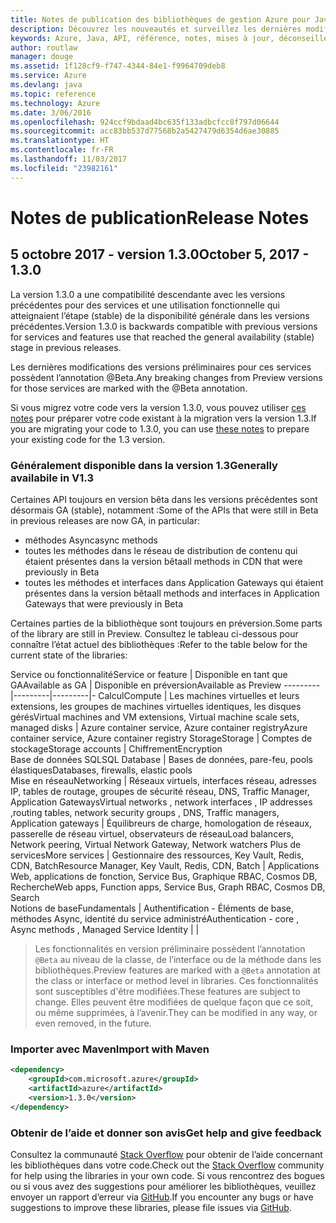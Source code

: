 ```yaml
---
title: Notes de publication des bibliothèques de gestion Azure pour Java | Microsoft Docs
description: Découvrez les nouveautés et surveillez les dernières modifications dans les bibliothèques de gestion Azure pour Java
keywords: Azure, Java, API, référence, notes, mises à jour, déconseiller
author: routlaw
manager: douge
ms.assetid: 1f128cf9-f747-4344-84e1-f9964709deb8
ms.service: Azure
ms.devlang: java
ms.topic: reference
ms.technology: Azure
ms.date: 3/06/2016
ms.openlocfilehash: 924ccf9bdaad4bc635f133adbcfcc8f797d06644
ms.sourcegitcommit: acc83bb537d77568b2a5427479d6354d6ae30885
ms.translationtype: HT
ms.contentlocale: fr-FR
ms.lasthandoff: 11/03/2017
ms.locfileid: "23982161"
---
```

# <a name="release-notes"></a><span data-ttu-id="ba448-104">Notes de publication</span><span class="sxs-lookup"><span data-stu-id="ba448-104">Release Notes</span></span> 

## <a name="october-5-2017---130"></a><span data-ttu-id="ba448-105">5 octobre 2017 - version 1.3.0</span><span class="sxs-lookup"><span data-stu-id="ba448-105">October 5, 2017 - 1.3.0</span></span> 

<span data-ttu-id="ba448-106">La version 1.3.0 a une compatibilité descendante avec les versions précédentes pour des services et une utilisation fonctionnelle qui atteignaient l’étape (stable) de la disponibilité générale dans les versions précédentes.</span><span class="sxs-lookup"><span data-stu-id="ba448-106">Version 1.3.0 is backwards compatible with previous versions for services and features use that reached the general availability (stable) stage in previous releases.</span></span>

<span data-ttu-id="ba448-107">Les dernières modifications des versions préliminaires pour ces services possèdent l’annotation @Beta.</span><span class="sxs-lookup"><span data-stu-id="ba448-107">Any breaking changes from Preview versions for those services are marked with the @Beta annotation.</span></span>

<span data-ttu-id="ba448-108">Si vous migrez votre code vers la version 1.3.0, vous pouvez utiliser [ces notes](https://github.com/Azure/azure-sdk-for-java/blob/master/notes/prepare-for-1.3.0.md) pour préparer votre code existant à la migration vers la version 1.3.</span><span class="sxs-lookup"><span data-stu-id="ba448-108">If you are migrating your code to 1.3.0, you can use [these notes](https://github.com/Azure/azure-sdk-for-java/blob/master/notes/prepare-for-1.3.0.md) to prepare your existing code for the 1.3 version.</span></span>

### <a name="generally-availabile-in-v13"></a><span data-ttu-id="ba448-109">Généralement disponible dans la version 1.3</span><span class="sxs-lookup"><span data-stu-id="ba448-109">Generally availabile in V1.3</span></span>

<span data-ttu-id="ba448-110">Certaines API toujours en version bêta dans les versions précédentes sont désormais GA (stable), notamment :</span><span class="sxs-lookup"><span data-stu-id="ba448-110">Some of the APIs that were still in Beta in previous releases are now GA, in particular:</span></span>

- <span data-ttu-id="ba448-111">méthodes Async</span><span class="sxs-lookup"><span data-stu-id="ba448-111">async methods</span></span>
- <span data-ttu-id="ba448-112">toutes les méthodes dans le réseau de distribution de contenu qui étaient présentes dans la version bêta</span><span class="sxs-lookup"><span data-stu-id="ba448-112">all methods in CDN that were previously in Beta</span></span>
- <span data-ttu-id="ba448-113">toutes les méthodes et interfaces dans Application Gateways qui étaient présentes dans la version bêta</span><span class="sxs-lookup"><span data-stu-id="ba448-113">all methods and interfaces in Application Gateways that were previously in Beta</span></span>

 <span data-ttu-id="ba448-114">Certaines parties de la bibliothèque sont toujours en préversion.</span><span class="sxs-lookup"><span data-stu-id="ba448-114">Some parts of the library are still in Preview.</span></span> <span data-ttu-id="ba448-115">Consultez le tableau ci-dessous pour connaître l’état actuel des bibliothèques :</span><span class="sxs-lookup"><span data-stu-id="ba448-115">Refer to the table below for the current state of the libraries:</span></span>

<span data-ttu-id="ba448-116">Service ou fonctionnalité</span><span class="sxs-lookup"><span data-stu-id="ba448-116">Service or feature</span></span> | <span data-ttu-id="ba448-117">Disponible en tant que GA</span><span class="sxs-lookup"><span data-stu-id="ba448-117">Available as GA</span></span> | <span data-ttu-id="ba448-118">Disponible en préversion</span><span class="sxs-lookup"><span data-stu-id="ba448-118">Available as Preview</span></span> 
---------|---------|---------|-
<span data-ttu-id="ba448-119">Calcul</span><span class="sxs-lookup"><span data-stu-id="ba448-119">Compute</span></span>  | <span data-ttu-id="ba448-120">Les machines virtuelles et leurs extensions, les groupes de machines virtuelles identiques, les disques gérés</span><span class="sxs-lookup"><span data-stu-id="ba448-120">Virtual machines and VM extensions, Virtual machine scale sets, managed disks</span></span>   | <span data-ttu-id="ba448-121">Azure container service, Azure container registry</span><span class="sxs-lookup"><span data-stu-id="ba448-121">Azure container service, Azure container registry</span></span> 
<span data-ttu-id="ba448-122">Storage</span><span class="sxs-lookup"><span data-stu-id="ba448-122">Storage</span></span>   |  <span data-ttu-id="ba448-123">Comptes de stockage</span><span class="sxs-lookup"><span data-stu-id="ba448-123">Storage accounts</span></span>       |    <span data-ttu-id="ba448-124">Chiffrement</span><span class="sxs-lookup"><span data-stu-id="ba448-124">Encryption</span></span>     
<span data-ttu-id="ba448-125">Base de données SQL</span><span class="sxs-lookup"><span data-stu-id="ba448-125">SQL Database</span></span>  | <span data-ttu-id="ba448-126">Bases de données, pare-feu, pools élastiques</span><span class="sxs-lookup"><span data-stu-id="ba448-126">Databases, firewalls, elastic pools</span></span>              
<span data-ttu-id="ba448-127">Mise en réseau</span><span class="sxs-lookup"><span data-stu-id="ba448-127">Networking</span></span>    |  <span data-ttu-id="ba448-128">Réseaux virtuels, interfaces réseau, adresses IP, tables de routage, groupes de sécurité réseau, DNS, Traffic Manager, Application Gateways</span><span class="sxs-lookup"><span data-stu-id="ba448-128">Virtual networks , network interfaces , IP addresses ,routing tables, network security groups , DNS, Traffic managers, Application gateways</span></span>  |    <span data-ttu-id="ba448-129">Équilibreurs de charge, homologation de réseaux, passerelle de réseau virtuel, observateurs de réseau</span><span class="sxs-lookup"><span data-stu-id="ba448-129">Load balancers, Network peering, Virtual Network Gateway, Network watchers</span></span> 
<span data-ttu-id="ba448-130">Plus de services</span><span class="sxs-lookup"><span data-stu-id="ba448-130">More services</span></span>    |  <span data-ttu-id="ba448-131">Gestionnaire des ressources, Key Vault, Redis, CDN, Batch</span><span class="sxs-lookup"><span data-stu-id="ba448-131">Resource Manager, Key Vault, Redis,  CDN, Batch</span></span>       |  <span data-ttu-id="ba448-132">Applications Web, applications de fonction, Service Bus, Graphique RBAC, Cosmos DB, Recherche</span><span class="sxs-lookup"><span data-stu-id="ba448-132">Web apps, Function apps, Service Bus, Graph RBAC, Cosmos DB, Search</span></span>  
<span data-ttu-id="ba448-133">Notions de base</span><span class="sxs-lookup"><span data-stu-id="ba448-133">Fundamentals</span></span>     |   <span data-ttu-id="ba448-134">Authentification - Éléments de base, méthodes Async, identité du service administré</span><span class="sxs-lookup"><span data-stu-id="ba448-134">Authentication - core , Async methods , Managed Service Identity</span></span>      |      |

> <span data-ttu-id="ba448-135">Les fonctionnalités en version préliminaire possèdent l’annotation `@Beta` au niveau de la classe, de l’interface ou de la méthode dans les bibliothèques.</span><span class="sxs-lookup"><span data-stu-id="ba448-135">Preview features are marked with a `@Beta` annotation at the class or interface or method level in libraries.</span></span> <span data-ttu-id="ba448-136">Ces fonctionnalités sont susceptibles d'être modifiées.</span><span class="sxs-lookup"><span data-stu-id="ba448-136">These features are subject to change.</span></span> <span data-ttu-id="ba448-137">Elles peuvent être modifiées de quelque façon que ce soit, ou même supprimées, à l’avenir.</span><span class="sxs-lookup"><span data-stu-id="ba448-137">They can be modified in any way, or even removed, in the future.</span></span>

### <a name="import-with-maven"></a><span data-ttu-id="ba448-138">Importer avec Maven</span><span class="sxs-lookup"><span data-stu-id="ba448-138">Import with Maven</span></span>

```XML
<dependency>
    <groupId>com.microsoft.azure</groupId>
    <artifactId>azure</artifactId>
    <version>1.3.0</version>
</dependency>
```

### <a name="get-help-and-give-feedback"></a><span data-ttu-id="ba448-139">Obtenir de l’aide et donner son avis</span><span class="sxs-lookup"><span data-stu-id="ba448-139">Get help and give feedback</span></span>

<span data-ttu-id="ba448-140">Consultez la communauté [Stack Overflow](http://stackoverflow.com/questions/tagged/azure-java-sdk) pour obtenir de l’aide concernant les bibliothèques dans votre code.</span><span class="sxs-lookup"><span data-stu-id="ba448-140">Check out the [Stack Overflow](http://stackoverflow.com/questions/tagged/azure-java-sdk) community for help using the libraries in your own code.</span></span> <span data-ttu-id="ba448-141">Si vous rencontrez des bogues ou si vous avez des suggestions pour améliorer les bibliothèques, veuillez envoyer un rapport d’erreur via [GitHub](https://github.com/Azure/azure-sdk-for-java/issues).</span><span class="sxs-lookup"><span data-stu-id="ba448-141">If you encounter any bugs or have suggestions to improve these libraries, please file issues via [GitHub](https://github.com/Azure/azure-sdk-for-java/issues).</span></span>


